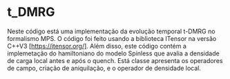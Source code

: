 # t_DMRG

Neste código está uma implementação da evolução temporal t-DMRG no formalismo MPS. O código foi feito usando a biblioteca ITensor na versão C++V3 [https://itensor.org/]. Além disso, este código contém a implemetação do hamiltoniano do modelo Spinless que avalia a densidade de carga local antes e após o quench. Está classe apresenta os operadores de campo, criação de aniquilação, e o operador de densidade local.





